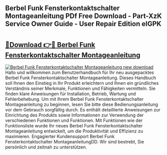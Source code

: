 ## Berbel Funk Fensterkontaktschalter Montageanleitung PDf Free Download - Part-XzK Service Owner Guide - User Repair Edition eIGPK

# <h2><a href="http://df77da.blite.top/?on=Berbel+Funk+Fensterkontaktschalter+Montageanleitung">🔗Download 👉🔴 Berbel Funk Fensterkontaktschalter Montageanleitung</a></h2>

[![Berbel Funk Fensterkontaktschalter Montageanleitung new download](https://i.imgur.com/lujVjoI.png)](http://df77da.blite.top/?on=Berbel+Funk+Fensterkontaktschalter+Montageanleitung)
Hallo und willkommen zum Benutzerhandbuch für Ihr neu ausgepacktes Berbel Funk Fensterkontaktschalter Montageanleitung. Dieses Handbuch soll Ihnen den Einstieg in Ihr Produkt erleichtern und Ihnen ein gründliches Verständnis seiner Merkmale, Funktionen und Fähigkeiten vermitteln. Sie finden klare Anweisungen für Installation, Betrieb, Wartung und Fehlerbehebung. Um mit Ihrem Berbel Funk Fensterkontaktschalter Montageanleitung zu beginnen, lesen Sie bitte diese Bedienungsanleitung vor dem Gebrauch sorgfältig durch. Es enthält detaillierte Anweisungen zur Einrichtung des Produkts sowie Informationen zur Verwendung der verschiedenen Funktionen und Funktionen. Mit Funktionen wie der Funktionsliste wurde Ihr neues Berbel Funk Fensterkontaktschalter Montageanleitung entwickelt, um die Produktivität und Effizienz zu maximieren. Engagierter Kundensupport Berbel Funk Fensterkontaktschalter MontageanleitungDD. Wir sind bestrebt, Sie persönlich und zeitnah zu unterstützen.
